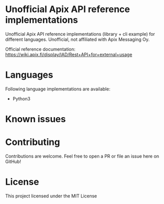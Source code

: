 # Unofficial Apix API reference implementations

Unofficial Apix API reference implementations (library + cli example) for different languages. Unofficial, not affiliated with Apix Messaging Oy.

Official reference documentation: https://wiki.apix.fi/display/IAD/Rest+API+for+external+usage


# Languages

Following language implementations are available:
* Python3


# Known issues

# Contributing

Contributions are welcome. Feel free to open a PR or file an issue here on GitHub!

# License

This project licensed under the MIT License

